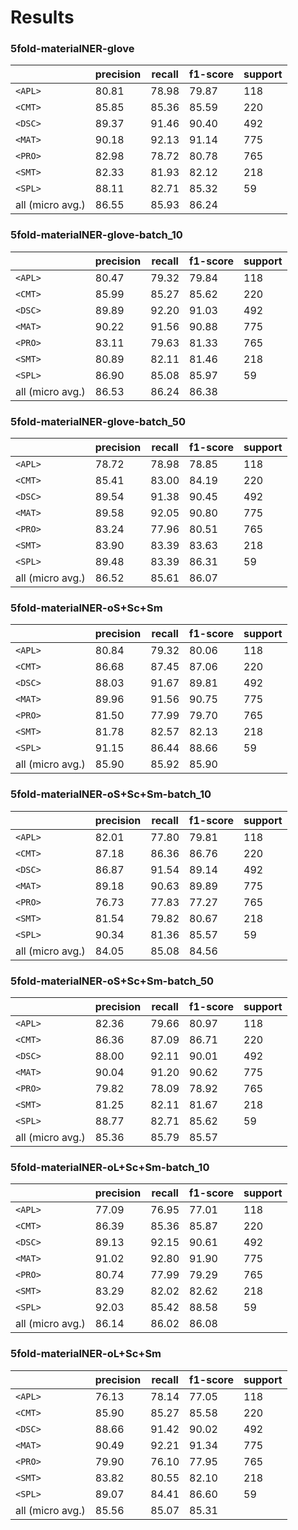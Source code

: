 # Results
### 5fold-materialNER-glove 

|                 |precision  | recall| f1-score | support  | 
|-----------------|-----------|-------|----------|----------|
|        `<APL>`  |  80.81   |78.98 |  79.87  |    118   |
|        `<CMT>`  |  85.85   |85.36 |  85.59  |    220   |
|        `<DSC>`  |  89.37   |91.46 |  90.40  |    492   |
|        `<MAT>`  |  90.18   |92.13 |  91.14  |    775   |
|        `<PRO>`  |  82.98   |78.72 |  80.78  |    765   |
|        `<SMT>`  |  82.33   |81.93 |  82.12  |    218   |
|        `<SPL>`  |  88.11   |82.71 |  85.32  |     59   |
| all (micro avg.)|  86.55   |85.93 |  86.24  |          |


### 5fold-materialNER-glove-batch_10 

|                 |precision  | recall| f1-score | support  | 
|-----------------|-----------|-------|----------|----------|
|        `<APL>`  |  80.47    |79.32  |  79.84   |    118   |
|        `<CMT>`  |  85.99    |85.27  |  85.62   |    220   |
|        `<DSC>`  |  89.89    |92.20  |  91.03   |    492   |
|        `<MAT>`  |  90.22    |91.56  |  90.88   |    775   |
|        `<PRO>`  |  83.11    |79.63  |  81.33   |    765   |
|        `<SMT>`  |  80.89    |82.11  |  81.46   |    218   |
|        `<SPL>`  |  86.90    |85.08  |  85.97   |     59   |
| all (micro avg.)|  86.53    |86.24  |  86.38   |          |


### 5fold-materialNER-glove-batch_50 

|                 |precision  | recall| f1-score | support  | 
|-----------------|-----------|-------|----------|----------|
|        `<APL>`  |  78.72    |78.98  |  78.85   |    118   |
|        `<CMT>`  |  85.41    |83.00  |  84.19   |    220   |
|        `<DSC>`  |  89.54    |91.38  |  90.45   |    492   |
|        `<MAT>`  |  89.58    |92.05  |  90.80   |    775   |
|        `<PRO>`  |  83.24    |77.96  |  80.51   |    765   |
|        `<SMT>`  |  83.90    |83.39  |  83.63   |    218   |
|        `<SPL>`  |  89.48    |83.39  |  86.31   |     59   |
| all (micro avg.)|  86.52    |85.61  |  86.07   |          |


### 5fold-materialNER-oS+Sc+Sm 

|                 |precision  | recall| f1-score | support  | 
|-----------------|-----------|-------|----------|----------|
|        `<APL>`  |  80.84   |79.32 |  80.06  |    118   |
|        `<CMT>`  |  86.68   |87.45 |  87.06  |    220   |
|        `<DSC>`  |  88.03   |91.67 |  89.81  |    492   |
|        `<MAT>`  |  89.96   |91.56 |  90.75  |    775   |
|        `<PRO>`  |  81.50   |77.99 |  79.70  |    765   |
|        `<SMT>`  |  81.78   |82.57 |  82.13  |    218   |
|        `<SPL>`  |  91.15   |86.44 |  88.66  |     59   |
| all (micro avg.)|  85.90   |85.92 |  85.90  |          |


### 5fold-materialNER-oS+Sc+Sm-batch_10 

|                 |precision  | recall| f1-score | support  | 
|-----------------|-----------|-------|----------|----------|
|        `<APL>`  |  82.01   |77.80 |  79.81  |    118   |
|        `<CMT>`  |  87.18   |86.36 |  86.76  |    220   |
|        `<DSC>`  |  86.87   |91.54 |  89.14  |    492   |
|        `<MAT>`  |  89.18   |90.63 |  89.89  |    775   |
|        `<PRO>`  |  76.73   |77.83 |  77.27  |    765   |
|        `<SMT>`  |  81.54   |79.82 |  80.67  |    218   |
|        `<SPL>`  |  90.34   |81.36 |  85.57  |     59   |
| all (micro avg.)|  84.05   |85.08 |  84.56  |          |


### 5fold-materialNER-oS+Sc+Sm-batch_50 

|                 |precision  | recall| f1-score | support  | 
|-----------------|-----------|-------|----------|----------|
|        `<APL>`  |  82.36   |79.66 |  80.97  |    118   |
|        `<CMT>`  |  86.36   |87.09 |  86.71  |    220   |
|        `<DSC>`  |  88.00   |92.11 |  90.01  |    492   |
|        `<MAT>`  |  90.04   |91.20 |  90.62  |    775   |
|        `<PRO>`  |  79.82   |78.09 |  78.92  |    765   |
|        `<SMT>`  |  81.25   |82.11 |  81.67  |    218   |
|        `<SPL>`  |  88.77   |82.71 |  85.62  |     59   |
| all (micro avg.)|  85.36   |85.79 |  85.57  |          |



### 5fold-materialNER-oL+Sc+Sm-batch_10 

|                 |precision  | recall| f1-score | support  | 
|-----------------|-----------|-------|----------|----------|
|        `<APL>`  |  77.09    | 76.95 |   77.01  |    118   |
|        `<CMT>`  |  86.39    | 85.36 |   85.87  |    220   |
|        `<DSC>`  |  89.13    | 92.15 |   90.61  |    492   |
|        `<MAT>`  |  91.02    | 92.80 |   91.90  |    775   |
|        `<PRO>`  |  80.74    | 77.99 |   79.29  |    765   |
|        `<SMT>`  |  83.29    | 82.02 |   82.62  |    218   |
|        `<SPL>`  |  92.03    | 85.42 |   88.58  |     59   |
| all (micro avg.)|  86.14    | 86.02 |   86.08  |          |


### 5fold-materialNER-oL+Sc+Sm

|                 |precision  | recall| f1-score | support  | 
|-----------------|-----------|-------|----------|----------|
|        `<APL>`  |  76.13    | 78.14 |   77.05  |    118   |
|        `<CMT>`  |  85.90    | 85.27 |   85.58  |    220   |
|        `<DSC>`  |  88.66    | 91.42 |   90.02  |    492   |
|        `<MAT>`  |  90.49    | 92.21 |   91.34  |    775   |
|        `<PRO>`  |  79.90    | 76.10 |   77.95  |    765   |
|        `<SMT>`  |  83.82    | 80.55 |   82.10  |    218   |
|        `<SPL>`  |  89.07    | 84.41 |   86.60  |     59   |
| all (micro avg.)|  85.56    | 85.07 |   85.31  |          |
